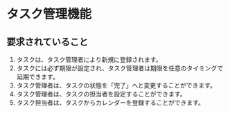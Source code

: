 # タスク管理機能

## 要求されていること

1. タスクは、タスク管理者により新規に登録されます。
2. タスクには必ず期限が設定され、タスク管理者は期限を任意のタイミングで延期できます。
3. タスク管理者は、タスクの状態を「完了」へと変更することができます。
4. タスク管理者は、タスクの担当者を設定することができます。
5. タスク担当者は、タスクからカレンダーを登録することができます。
